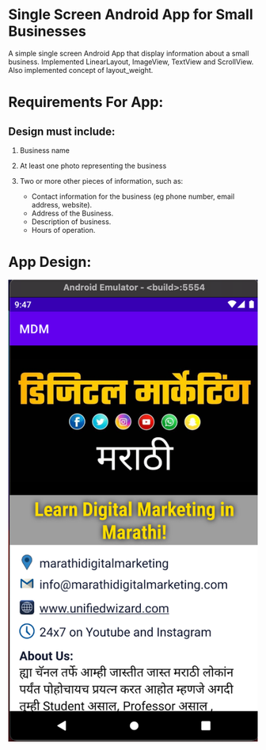 # Single Screen Android App for Small Businesses
A simple single screen Android App that display information about a small business. Implemented LinearLayout, ImageView, TextView and ScrollView. Also implemented concept of layout_weight.
# Requirements For App:
## Design must include:

1. Business name
2. At least one photo representing the business
3. Two or more other pieces of information, such as:

    - Contact information for the business (eg phone number, email address, website).
    - Address of the Business.
    - Description of business.
    - Hours of operation.
    
# App Design:
![alt text](https://github.com/sohamtupe55/SingleScreenAppforSmallBusinesses/blob/master/Screenshot%202021-03-25%20at%2010.48.52%20PM.png)
